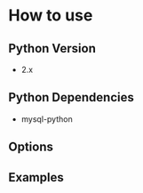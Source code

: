 # How to use

## Python Version

* 2.x

## Python Dependencies

* mysql-python

## Options

## Examples




